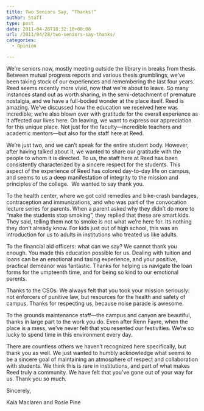 ```yaml
---
title: Two Seniors Say, “Thanks!”
author: Staff
type: post
date: 2011-04-28T18:32:10+00:00
url: /2011/04/28/two-seniors-say-thanks/
categories:
  - Opinion

---
```

We’re seniors now, mostly meeting outside the library in breaks from thesis. Between mutual progress reports and various thesis grumblings, we’ve been taking stock of our experiences and remembering the last four years. Reed seems recently more vivid, now that we’re about to leave. So many instances stand out as worth sharing, in the semi-detachment of premature nostalgia, and we have a full-bodied wonder at the place itself. Reed is amazing. We’ve discussed how the education we received here was incredible; we’re also blown over with gratitude for the overall experience as it affected our lives here. On leaving, we want to express our appreciation for this unique place. Not just for the faculty—incredible teachers and academic mentors—but also for the staff here at Reed.

We’re just two, and we can’t speak for the entire student body. However, after having talked about it, we wanted to share our gratitude with the people to whom it is directed. To us, the staff here at Reed has been consistently characterized by a sincere respect for the students. This aspect of the experience of Reed has colored day-to-day life on campus, and seems to us a deep manifestation of integrity to the mission and principles of the college.  We wanted to say thank you.

To the health center, where we got cold remedies and bike-crash bandages, contraception and immunizations, and who was part of the convocation lecture series for parents. When a parent asked why they didn’t do more to “make the students stop smoking”, they replied that these are smart kids. They said, telling them not to smoke is not what we’re here for. Its nothing they don’t already know. For kids just out of high school, this was an introduction for us to adults in institutions who treated us like adults.

To the financial aid officers: what can we say? We cannot thank you enough. You made this education possible for us. Dealing with tuition and loans can be an emotional and taxing experience, and your positive, practical demeanor was fantastic. Thanks for helping us navigate the loan forms for the umpteenth time, and for being so kind to our emotional parents.

Thanks to the CSOs. We always felt that you took your mission seriously: not enforcers of punitive law, but resources for the health and safety of campus. Thanks for respecting us, because noise parade is awesome.
  
To the grounds maintenance staff—the campus and canyon are beautiful, thanks in large part to the work you do. Even after Renn Fayre, when the place is a mess, we’ve never felt that you resented our festivities. We’re so lucky to spend time in this environment every day.

There are countless others we haven’t recognized here specifically, but thank you as well. We just wanted to humbly acknowledge what seems to be a sincere goal of maintaining an atmosphere of respect and collaboration with students. We think this is rare in institutions, and part of what makes Reed truly a community. We have felt that you’ve gone out of your way for us. Thank you so much.

Sincerely,
  
Kaia Maclaren and Rosie Pine